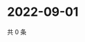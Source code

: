 # 2022-09-01

共 0 条

<!-- BEGIN WEIBO -->
<!-- 最后更新时间 Thu Sep 01 2022 11:22:40 GMT+0800 (China Standard Time) -->

<!-- END WEIBO -->
